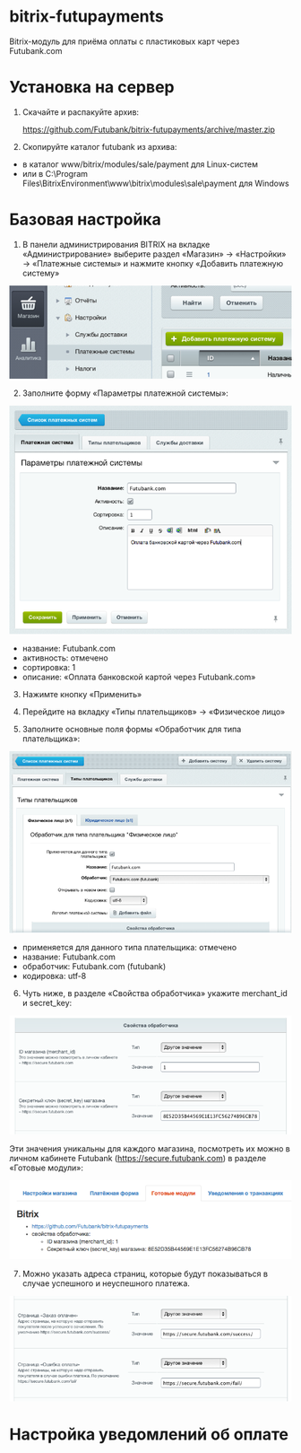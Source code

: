 bitrix-futupayments
===================

Bitrix-модуль для приёма оплаты с пластиковых карт через Futubank.com

Установка на сервер
===================

1. Скачайте и распакуйте архив: 

    https://github.com/Futubank/bitrix-futupayments/archive/master.zip

2. Скопируйте каталог futubank из архива:

  * в каталог www/bitrix/modules/sale/payment для Linux-систем 
  * или в C:\Program Files\BitrixEnvironment\www\bitrix\modules\sale\payment для Windows

Базовая настройка
=================

1. В панели администрирования BITRIX на вкладке «Администрирование» выберите раздел «Магазин» -> «Настройки» -> «Платежные системы» и нажмите кнопку «Добавить платежную систему»

![Добавить платежную систему](http://raw.githubusercontent.com/Futubank/futubank/master/static/bitrix/add-ps.png)

2. Заполните форму «Параметры платежной системы»:
   
![Параметры платёжной системы](http://raw.githubusercontent.com/Futubank/futubank/master/static/bitrix/ps-params.png)

   * название: Futubank.com
   * активность: отмечено
   * сортировка: 1
   * описание: «Оплата банковской картой через Futubank.com»

3. Нажимте кнопку «Применить» 

4. Перейдите на вкладку «Типы плательщиков» -> «Физическое лицо»

5. Заполните основные поля формы «Обработчик для типа плательщика»:

![Физическое лицо](http://raw.githubusercontent.com/Futubank/futubank/master/static/bitrix/ph1.png)

   * применяется для данного типа плательщика: отмечено
   * название: Futubank.com
   * обработчик: Futubank.com (futubank)
   * кодировка: utf-8

6. Чуть ниже, в разделе «Свойства обработчика» укажите merchant_id и secret_key:

![merchant_id и secret_key](http://raw.githubusercontent.com/Futubank/futubank/master/static/bitrix/ph2.png)

Эти значения уникальны для каждого магазина, посмотреть их можно в личном кабинете Futubank (https://secure.futubank.com) в разделе «Готовые модули»:

![merchant_id и secret_key](http://raw.githubusercontent.com/Futubank/futubank/master/static/bitrix/mods.png)

7. Можно указать адреса страниц, которые будут показываться в случае успешного и неуспешного платежа.

![success_url и fail_url](http://raw.githubusercontent.com/Futubank/futubank/master/static/bitrix/urls.png)

Настройка уведомлений об оплате
===============================


